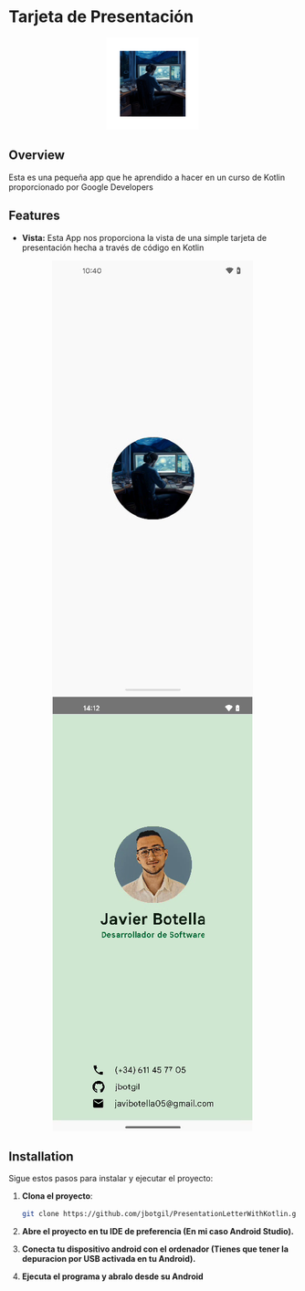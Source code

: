 # Tarjeta de Presentación

<p align="center">
  <img src="app/src/main/res/mipmap-hdpi/ic_presentacion_launcher_foreground.webp" alt="Logo">
</p>

## Overview

Esta es una pequeña app que he aprendido a hacer en un curso de Kotlin proporcionado por Google Developers

## Features

- **Vista:** Esta App nos proporciona la vista de una simple tarjeta de presentación hecha a través de código en Kotlin

<p align="center">
   <img src="resourcesReadme/pantallaInicio.png" alt="Pantalla de Inicio">
   <img src="resourcesReadme/pantallaDentro.png" alt="Pantalla dentro de la aplicacion">
</p>


## Installation

Sigue estos pasos para instalar y ejecutar el proyecto:

1. **Clona el proyecto**:
   ```sh
   git clone https://github.com/jbotgil/PresentationLetterWithKotlin.git
   ```

2. **Abre el proyecto en tu IDE de preferencia (En mi caso Android Studio).**

3. **Conecta tu dispositivo android con el ordenador (Tienes que tener la depuracion por USB activada en tu Android).**

4. **Ejecuta el programa y abralo desde su Android**